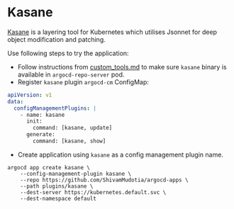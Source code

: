 # Kasane

[Kasane](https://github.com/google/kasane) is a layering tool for Kubernetes which utilises Jsonnet for deep object modification and patching.

Use following steps to try the application:

* Follow instructions from [custom_tools.md](https://github.com/argoproj/argo-cd/blob/master/docs/operator-manual/custom_tools.md) to make sure `kasane` binary is available in `argocd-repo-server` pod.
* Register `kasane` plugin `argocd-cm` ConfigMap:

```yaml
apiVersion: v1
data:
  configManagementPlugins: |
    - name: kasane
      init:
        command: [kasane, update]
      generate:
        command: [kasane, show]
```
* Create application using `kasane` as a config management plugin name.

```
argocd app create kasane \
    --config-management-plugin kasane \
    --repo https://github.com/ShivamMudotia/argocd-apps \
    --path plugins/kasane \
    --dest-server https://kubernetes.default.svc \
    --dest-namespace default
```
